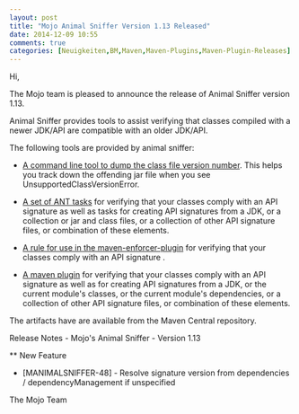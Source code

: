 ```yaml
---
layout: post
title: "Mojo Animal Sniffer Version 1.13 Released"
date: 2014-12-09 10:55
comments: true
categories: [Neuigkeiten,BM,Maven,Maven-Plugins,Maven-Plugin-Releases]
---
```

Hi,

The Mojo team is pleased to announce the release of Animal Sniffer version 1.13.

Animal Sniffer provides tools to assist verifying that classes
compiled with a newer JDK/API are compatible with an older JDK/API.

The following tools are provided by animal sniffer:

* [A command line tool to dump the class file version number](http://mojo.codehaus.org/animal-sniffer/animal-sniffer/index.html).
This helps you track down the offending jar file when you see
UnsupportedClassVersionError.

* [A set of ANT tasks](http://mojo.codehaus.org/animal-sniffer/animal-sniffer-ant-tasks/index.html)
for verifying that your classes comply with an API signature as well
as tasks for creating API signatures from a JDK, or a collection or
jar and class files, or a collection of other API signature files, or
combination of these elements.

* [A rule for use in the maven-enforcer-plugin](http://mojo.codehaus.org/animal-sniffer/animal-sniffer-enforcer-rule/index.html)
for verifying that your classes comply with an API signature .

* [A maven plugin](http://mojo.codehaus.org/animal-sniffer-maven-plugin/index.html) for
verifying that your classes comply with an API signature as well as
for creating API signatures from a JDK, or the current module's
classes, or the current module's dependencies, or a collection of
other API signature files, or combination of these elements.

The artifacts have are available from the Maven Central repository.

Release Notes - Mojo's Animal Sniffer - Version 1.13

** New Feature
 * [MANIMALSNIFFER-48] - Resolve signature version from dependencies / dependencyManagement if unspecified

The Mojo Team

